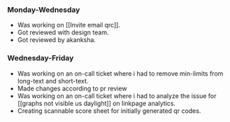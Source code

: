 ### Monday-Wednesday
- Was working on [[Invite email qrc]].
- Got reviewed with design team.
- Got reviewed by akanksha.
### Wednesday-Friday
- Was working on an on-call ticket where i had to remove min-limits from long-text and short-text.
- Made changes according to pr review
- Was working on an on-call ticket where i had to analyze the issue for [[graphs not visible us daylight]] on linkpage analytics.
- Creating scannable score sheet for initially generated qr codes.
